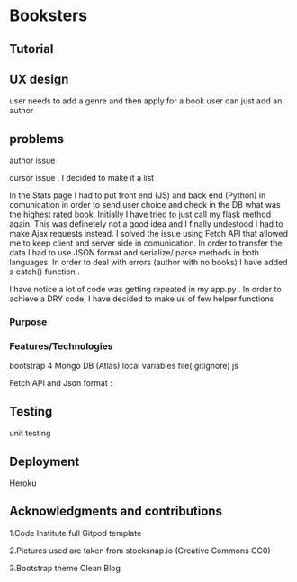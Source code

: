 # Booksters




## Tutorial

## UX design

user needs to add a genre and then apply for a book
user can just add an author
## problems

author issue

cursor issue . I decided to make it a list

In the Stats page I had to put front end (JS) and back end (Python) in comunication in order to send user choice and check in the DB what was the highest rated book.
Initially I have tried to just call my flask method again. This was definetely not a good idea and I finally undestood I had to make Ajax requests instead.
I solved the issue using Fetch API that allowed me to keep client and server side in comunication. In order to transfer the data I had to use JSON format and serialize/ parse methods in both languages.
In order to deal with errors (author with no books) I have added a catch() function .

I have notice a lot of code was getting repeated in my app.py . In order to achieve a DRY code, I have decided to make us of few helper functions

### Purpose



### Features/Technologies
bootstrap 4 
Mongo DB (Atlas)
local variables file(.gitignore)
js 

Fetch API and Json format :  

## Testing

unit testing

## Deployment

Heroku



## Acknowledgments and contributions

1.Code Institute full Gitpod template

2.Pictures used are taken from stocksnap.io (Creative Commons CC0) 

3.Bootstrap theme Clean Blog

